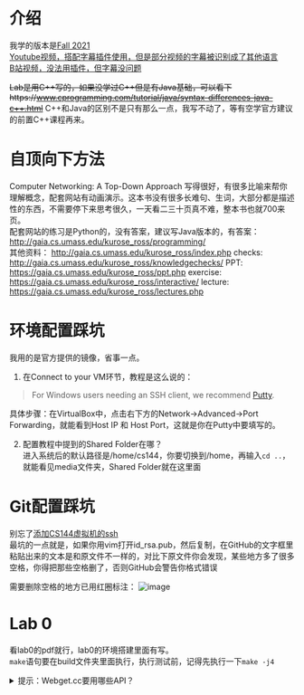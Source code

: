 # 介绍
我学的版本是[Fall 2021](https://cs144.github.io/)  
[Youtube视频，搭配字幕插件使用，但是部分视频的字幕被识别成了其他语言](https://www.youtube.com/watch?v=r2WZNaFyrbQ&list=PL6RdenZrxrw9inR-IJv-erlOKRHjymxMN&index=2)  
[B站视频，没法用插件，但字幕没问题](https://www.bilibili.com/video/av96841516?from=search&seid=606968949961175491&spm_id_from=333.337.0.0)  

~~Lab是用C++写的，如果没学过C++但是有Java基础，可以看下https://www.cprogramming.com/tutorial/java/syntax-differences-java-c++.html~~
C++和Java的区别不是只有那么一点，我写不动了，等有空学官方建议的前置C++课程再来。  

# 自顶向下方法
Computer Networking: A Top-Down Approach 写得很好，有很多比喻来帮你理解概念，配套网站有动画演示。这本书没有很多长难句、生词，大部分都是描述性的东西，不需要停下来思考很久，一天看二三十页真不难，整本书也就700来页。  
配套网站的练习是Python的，没有答案，建议写Java版本的，有答案：
http://gaia.cs.umass.edu/kurose_ross/programming/  
其他资料：
http://gaia.cs.umass.edu/kurose_ross/index.php
checks: http://gaia.cs.umass.edu/kurose_ross/knowledgechecks/
PPT: https://gaia.cs.umass.edu/kurose_ross/ppt.php
exercise: https://gaia.cs.umass.edu/kurose_ross/interactive/
lecture: https://gaia.cs.umass.edu/kurose_ross/lectures.php

# 环境配置踩坑
我用的是官方提供的镜像，省事一点。  
1. 在Connect to your VM环节，教程是这么说的：

> For Windows users needing an SSH client, we recommend [Putty](https://putty.org/).

具体步骤：在VirtualBox中，点击右下方的Network->Advanced->Port Forwarding，就能看到Host IP 和 Host Port，这就是你在Putty中要填写的。  

2. 配置教程中提到的Shared Folder在哪？  
进入系统后的默认路径是/home/cs144，你要切换到/home，再输入`cd ..`，就能看见media文件夹，Shared Folder就在这里面  

# Git配置踩坑
别忘了[添加CS144虚拟机的ssh](https://www.liaoxuefeng.com/wiki/896043488029600/896954117292416)  
最坑的一点就是，如果你用vim打开id_rsa.pub，然后复制，在GitHub的文字框里粘贴出来的文本是和原文件不一样的，对比下原文件你会发现，某些地方多了很多空格，你得把那些空格删了，否则GitHub会警告你格式错误  

需要删除空格的地方已用红圈标注：
![image](https://user-images.githubusercontent.com/69742577/155452160-8d8ad4be-6b4d-4e80-8bf2-bc59e94c5a1a.png)  

# Lab 0 
看lab0的pdf就行，lab0的环境搭建里面有写。  
```make```语句要在build文件夹里面执行，执行测试前，记得先执行一下```make -j4```  


<details>
  <summary>提示：Webget.cc要用哪些API？</summary>
Address类  
TCPSocket类以及其中的一些方法
</details>
